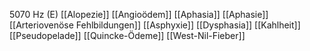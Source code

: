 5070 Hz (E)
[[Alopezie]]
[[Angioödem]]
[[Aphasia]]
[[Aphasie]]
[[Arteriovenöse Fehlbildungen]]
[[Asphyxie]]
[[Dysphasia]]
[[Kahlheit]]
[[Pseudopelade]]
[[Quincke-Ödeme]]
[[West-Nil-Fieber]]